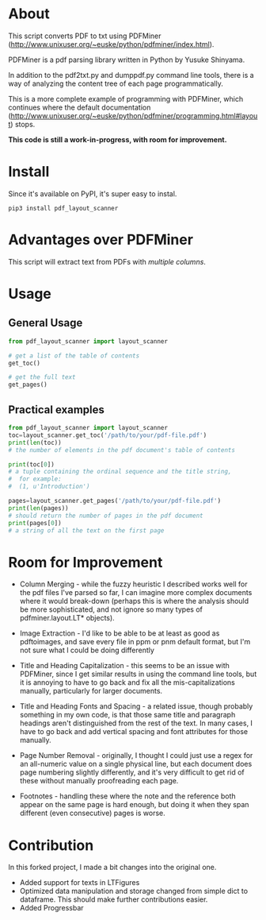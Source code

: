 # About
This script converts PDF to txt using PDFMiner
(http://www.unixuser.org/~euske/python/pdfminer/index.html).

PDFMiner is a pdf parsing library written in Python by Yusuke Shinyama.

In addition to the pdf2txt.py and dumppdf.py command line tools, there
is a way of analyzing the content tree of each page programmatically.

This is a more complete example of programming with
PDFMiner, which continues where the default documentation
(http://www.unixuser.org/~euske/python/pdfminer/programming.html#layout)
stops.

**This code is still a work-in-progress, with room for improvement.**

# Install
Since it's available on PyPI, it's super easy to instal.

```
pip3 install pdf_layout_scanner
```

# Advantages over PDFMiner
This script will extract text from PDFs with *multiple columns*.

# Usage
## General Usage
```python
from pdf_layout_scanner import layout_scanner

# get a list of the table of contents
get_toc()

# get the full text
get_pages()
```

## Practical examples
```python
from pdf_layout_scanner import layout_scanner
toc=layout_scanner.get_toc('/path/to/your/pdf-file.pdf')
print(len(toc))
# the number of elements in the pdf document's table of contents

print(toc[0])
# a tuple containing the ordinal sequence and the title string,
#  for example:
#  (1, u'Introduction')

pages=layout_scanner.get_pages('/path/to/your/pdf-file.pdf')
print(len(pages))
# should return the number of pages in the pdf document
print(pages[0])
# a string of all the text on the first page
```

# Room for Improvement
 * Column Merging - while the fuzzy heuristic I described works well for
 the pdf files I've parsed so far, I can imagine more complex documents
 where it would break-down (perhaps this is where the analysis should be
 more sophisticated, and not ignore so many types of pdfminer.layout.LT\* objects).

 * Image Extraction - I'd like to be able to be at least as good as
 pdftoimages, and save every file in ppm or pnm default format, but I'm
 not sure what I could be doing differently

 * Title and Heading Capitalization - this seems to be an issue with
 PDFMiner, since I get similar results in using the command line tools,
 but it is annoying to have to go back and fix all the mis-capitalizations
 manually, particularly for larger documents.

 * Title and Heading Fonts and Spacing - a related issue, though probably
 something in my own code, is that those same title and paragraph headings
 aren't distinguished from the rest of the text. In many cases, I have to
 go back and add vertical spacing and font attributes for those manually.

 * Page Number Removal - originally, I thought I could just use a regex
 for an all-numeric value on a single physical line, but each document
 does page numbering slightly differently, and it's very difficult to
 get rid of these without manually proofreading each page.

 * Footnotes - handling these where the note and the reference both appear
 on the same page is hard enough, but doing it when they span different
 (even consecutive) pages is worse.

# Contribution
In this forked project, I made a bit changes into the original one. 
 * Added support for texts in LTFigures
 * Optimized data manipulation and storage
    changed from simple dict to dataframe.
    This should make further contributions easier.
 * Added Progressbar
